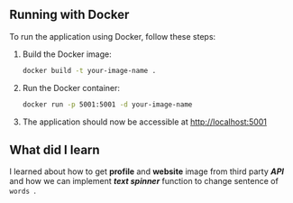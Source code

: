 ## Running with Docker

To run the application using Docker, follow these steps:

1. Build the Docker image:
    ```bash
    docker build -t your-image-name .
    ```

2. Run the Docker container:
    ```bash
    docker run -p 5001:5001 -d your-image-name
    ```

3. The application should now be accessible at [http://localhost:5001](http://localhost:5001)

## What did I learn
I learned about how to get **profile** and **website** image from third party ***API*** and how we can implement ***text spinner*** function to change sentence of `words
`.